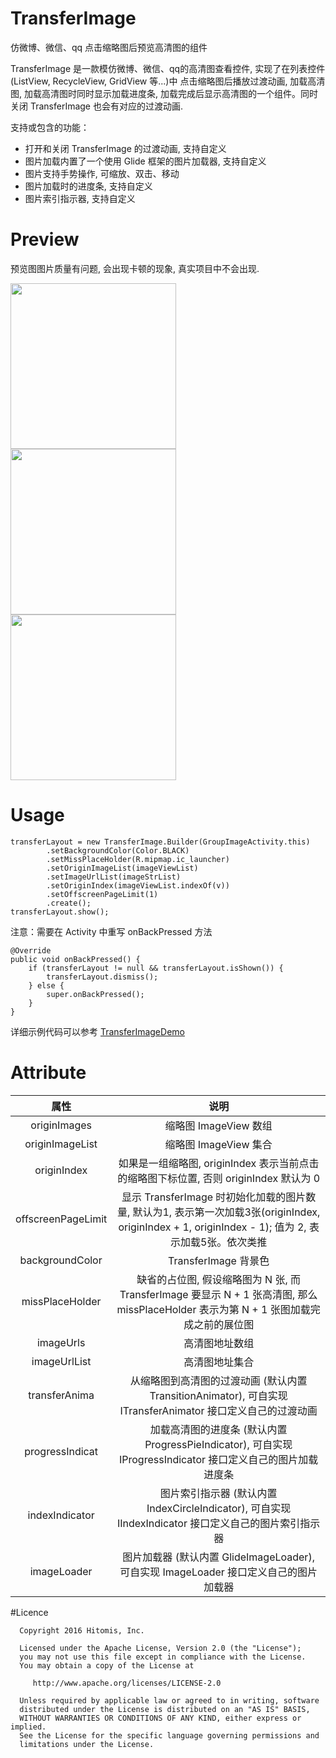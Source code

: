 # TransferImage

仿微博、微信、qq 点击缩略图后预览高清图的组件

TransferImage 是一款模仿微博、微信、qq的高清图查看控件, 实现了在列表控件(ListView, RecycleView, GridView 等...)中
点击缩略图后播放过渡动画, 加载高清图, 加载高清图时同时显示加载进度条, 加载完成后显示高清图的一个组件。同时关闭
TransferImage 也会有对应的过渡动画.

支持或包含的功能：

- 打开和关闭 TransferImage 的过渡动画, 支持自定义
- 图片加载内置了一个使用 Glide 框架的图片加载器, 支持自定义
- 图片支持手势操作, 可缩放、双击、移动
- 图片加载时的进度条, 支持自定义
- 图片索引指示器, 支持自定义

# Preview

预览图图片质量有问题, 会出现卡顿的现象, 真实项目中不会出现.

<img src="preview/transfer_1.gif" width="265px"/>
<img src="preview/transfer_2.gif" width="265px"/>
<img src="preview/transfer_3.gif" width="265px"/>

# Usage

    transferLayout = new TransferImage.Builder(GroupImageActivity.this)
            .setBackgroundColor(Color.BLACK)
            .setMissPlaceHolder(R.mipmap.ic_launcher)
            .setOriginImageList(imageViewList)
            .setImageUrlList(imageStrList)
            .setOriginIndex(imageViewList.indexOf(v))
            .setOffscreenPageLimit(1)
            .create();
    transferLayout.show();

注意：需要在 Activity 中重写 onBackPressed 方法

    @Override
    public void onBackPressed() {
        if (transferLayout != null && transferLayout.isShown()) {
            transferLayout.dismiss();
        } else {
            super.onBackPressed();
        }
    }

详细示例代码可以参考 [TransferImageDemo](https://github.com/Hitomis/TransferImage/blob/master/app/src/main/java/com/hitomi/transferimage)

# Attribute

| 属性 | 说明 |
| :--: | :--: |
| originImages | 缩略图 ImageView 数组 |
| originImageList | 缩略图 ImageView 集合 |
| originIndex | 如果是一组缩略图, originIndex 表示当前点击的缩略图下标位置, 否则 originIndex 默认为 0 |
| offscreenPageLimit | 显示 TransferImage 时初始化加载的图片数量, 默认为1, 表示第一次加载3张(originIndex, originIndex + 1, originIndex - 1); 值为 2, 表示加载5张。依次类推 |
| backgroundColor | TransferImage 背景色 |
| missPlaceHolder | 缺省的占位图, 假设缩略图为 N 张, 而 TransferImage 要显示 N + 1 张高清图, 那么 missPlaceHolder 表示为第 N + 1 张图加载完成之前的展位图 |
| imageUrls | 高清图地址数组 |
| imageUrlList | 高清图地址集合 |
| transferAnima | 从缩略图到高清图的过渡动画 (默认内置 TransitionAnimator), 可自实现 ITransferAnimator 接口定义自己的过渡动画 |
| progressIndicat | 加载高清图的进度条 (默认内置 ProgressPieIndicator), 可自实现 IProgressIndicator 接口定义自己的图片加载进度条 |
| indexIndicator | 图片索引指示器 (默认内置 IndexCircleIndicator), 可自实现 IIndexIndicator 接口定义自己的图片索引指示器|
| imageLoader | 图片加载器 (默认内置 GlideImageLoader), 可自实现 ImageLoader 接口定义自己的图片加载器|


#Licence

      Copyright 2016 Hitomis, Inc.

      Licensed under the Apache License, Version 2.0 (the "License");
      you may not use this file except in compliance with the License.
      You may obtain a copy of the License at

         http://www.apache.org/licenses/LICENSE-2.0

      Unless required by applicable law or agreed to in writing, software
      distributed under the License is distributed on an "AS IS" BASIS,
      WITHOUT WARRANTIES OR CONDITIONS OF ANY KIND, either express or implied.
      See the License for the specific language governing permissions and
      limitations under the License.
 


